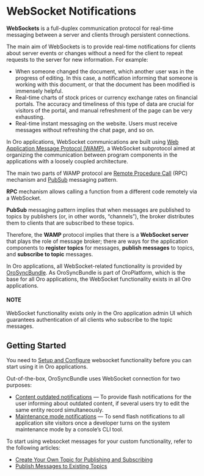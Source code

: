 <!-- meta: description = Websockets functionality and notification settings documentation for the backend developers -->

<a id="dev-guide-system-websockets"></a>

<a id="dev-guide-system-websockets-architecture"></a>

# WebSocket Notifications

**WebSockets** is a full-duplex communication protocol for real-time messaging between a server and clients through persistent connections.

The main aim of WebSockets is to provide real-time notifications for clients about server events or changes without a need for the client to repeat requests to the server for new information. For example:

* When someone changed the document, which another user was in the progress of editing. In this case, a notification informing that someone is working with this document, or that the document has been modified is immensely helpful.
* Real-time charts of stock prices or currency exchange rates on financial portals. The accuracy and timeliness of this type of data are crucial for visitors of the portal, and manual refreshment of the page can be very exhausting.
* Real-time instant messaging on the website. Users must receive messages without refreshing the chat page, and so on.

In Oro applications, WebSocket communications are built using <a href="https://wamp-proto.org/" target="_blank">Web Application Message Protocol (WAMP)</a>, a WebSocket subprotocol aimed at organizing the communication between program components in the applications with a loosely coupled architecture.

The main two parts of WAMP protocol are <a href="https://en.wikipedia.org/wiki/Remote_procedure_call" target="_blank">Remote Procedure Call</a> (RPC) mechanism and <a href="https://en.wikipedia.org/wiki/Publish%E2%80%93subscribe_pattern" target="_blank">PubSub</a> messaging pattern.

**RPC** mechanism allows calling a function from a different code remotely via a WebSocket.

**PubSub** messaging pattern implies that when messages are published to topics by publishers (or, in other words, “channels”), the broker distributes them to clients that are subscribed to these topics.

Therefore, the **WAMP** protocol implies that there is a **WebSocket server** that plays the role of message broker; there are ways for the
application components to **register topics** for messages, **publish messages** to topics, and **subscribe to topic** messages.

In Oro applications, all WebSocket-related functionality is provided by <a href="https://github.com/oroinc/platform/tree/master/src/Oro/Bundle/SyncBundle/" target="_blank">OroSyncBundle</a>. As OroSyncBundle is
part of OroPlatform, which is the base for all Oro applications, the WebSocket functionality exists in all Oro
applications.

#### NOTE
WebSocket functionality exists only in the Oro application admin UI which guarantees authentication of all clients who subscribe to the topic messages.

## Getting Started

You need to [Setup and Configure](configuration/index.md#dev-guide-system-websockets-setup-configuration) websocket functionality before you can start using it in Oro applications.

Out-of-the-box, OroSyncBundle uses WebSocket connection for two purposes:

* [Content outdated notifications](recipes/content-outdating-notifications.md#dev-cookbook-system-websockets-content-outdating-notifications) — To provide flash notifications for the user informing about outdated content, if several users try to edit the same entity record simultaneously.
* [Maintenance mode notifications](recipes/maintenance-mode.md#dev-cookbook-system-websockets-maintenance-mode) — To send flash notifications to all application site visitors once a developer turns on the system maintenance mode by a console’s CLI tool.

To start using websocket messages for your custom functionality, refer to the following articles:

* [Create Your Own Topic for Publishing and Subscribing](recipes/create-topic-and-handler.md#dev-cookbook-system-websockets-create-topic-and-handler)
* [Publish Messages to Existing Topics](recipes/publish-to-topic.md#dev-cookbook-system-websockets-publish-to-topic)

<!-- Frontend -->
